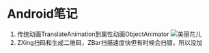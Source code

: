 # Android笔记
1. 传统动画TranslateAnimation到属性动画ObjectAnimator
 ![美丽花儿](http://ww2.sinaimg.cn/large/56d258bdjw1eugeubg8ujj21kw16odn6.jpg "美丽花儿")
2. ZXing扫码和生成二维码，ZBar扫描速度快但有时候会扫错，所以没加
